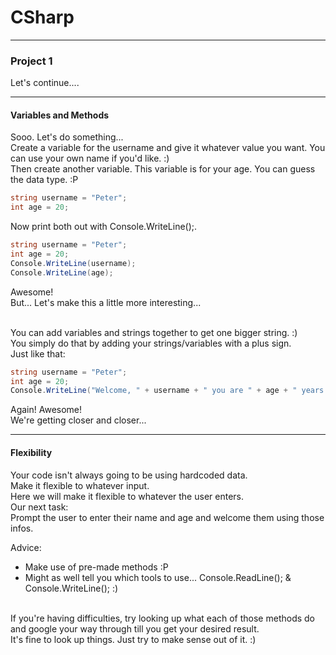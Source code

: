 # CSharp
---
### <a id="Title">Project 1</a>

Let's continue....

---
#### <a id="Program">Variables and Methods</a>

Sooo. Let's do something...<br>
Create a variable for the username and give it whatever value you want. You can use your own name if you'd like. :)<br>
Then create another variable. This variable is for your age. You can guess the data type. :P<br>

```csharp
string username = "Peter";
int age = 20;
```

Now print both out with Console.WriteLine();.
```csharp
string username = "Peter";
int age = 20;
Console.WriteLine(username);
Console.WriteLine(age);
```

Awesome!<br>
But... Let's make this a little more interesting...<br><br>

You can add variables and strings together to get one bigger string. :)<br>
You simply do that by adding your strings/variables with a plus sign.<br>
Just like that:
```csharp
string username = "Peter";
int age = 20;
Console.WriteLine("Welcome, " + username + " you are " + age + " years old, right?");
```

Again! Awesome!<br>
We're getting closer and closer...<br>


---
#### <a id="Program">Flexibility</a>

Your code isn't always going to be using hardcoded data.<br>
Make it flexible to whatever input.<br>
Here we will make it flexible to whatever the user enters.<br>
Our next task:<br>
Prompt the user to enter their name and age and welcome them using those infos.<br>

Advice:<br>
- Make use of pre-made methods :P<br>
- Might as well tell you which tools to use... Console.ReadLine(); & Console.WriteLine(); :)<br><br>

If you're having difficulties, try looking up what each of those methods do and google your way through till you get your desired result.<br>
It's fine to look up things. Just try to make sense out of it. :)<br>

